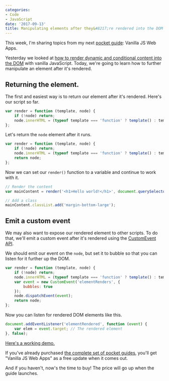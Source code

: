 ```yaml
---
categories:
- Code
- JavaScript
date: '2017-09-13'
title: Manipulating elements after they&#8217;re rendered into the DOM
---
```


This week, I'm sharing topics from my next [pocket guide](https://gomakethings.com): Vanilla JS Web Apps.

Yesterday we looked at [how to render dynamic and conditional content into the DOM](https://gomakethings.com/rendering-dynamic-and-conditional-templates-with-vanilla-javascript/) with vanilla JavaScript. Today, we're going to learn how to further manipulate an element after it's rendered.

## Returning the element.

The first and easiest way is to return our element after it's rendered. Here's our script so far.

```js
var render = function (template, node) {
	if (!node) return;
	node.innerHTML = (typeof template === 'function' ? template() : template);
};
```

Let's return the `node` element after it runs.

```js
var render = function (template, node) {
	if (!node) return;
	node.innerHTML = (typeof template === 'function' ? template() : template);
	return node;
};
```

Now we can set our `render()` function to a variable and continue to work with it.

```js
// Render the content
var mainContent = render('<h1>Hello world!</h1>', document.querySelector('#main'));

// Add a class
mainContent.classList.add('margin-bottom-large');
```

## Emit a custom event

We may also want to expose our rendered element to other scripts. To do that, we'll emit a custom event after it's rendered using the [CustomEvent API](https://gomakethings.com/custom-events-with-vanilla-javascript/).

We should emit our event on the `node`, but set it to bubble so that you can listen for it further up the DOM.

```js
var render = function (template, node) {
	if (!node) return;
	node.innerHTML = (typeof template === 'function' ? template() : template);
	var event = new CustomEvent('elementRenders', {
		bubbles: true
	});
	node.dispatchEvent(event);
	return node;
};
```

Now you can listen for rendered DOM elements like this.

```js
document.addEventListener('elementRendered', function (event) {
	var elem = event.target; // The rendered element
}, false);
```

[Here's a working demo.](https://jsfiddle.net/cferdinandi/ctmf0gzu/9/)

If you've already purchased [the complete set of pocket guides](https://gomakethings.com/guides/complete-set/), you'll get "Vanilla JS Web Apps" as a free update when it comes out.

And if you haven't, now's the time to buy! The price will go up when the guide launches.